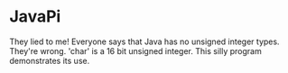 # JavaPi

They lied to me! Everyone says that Java has no unsigned integer types. They're wrong. 'char' is a 16 bit unsigned integer. This silly program demonstrates its use.
